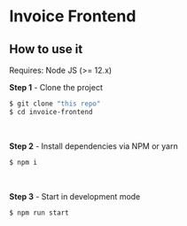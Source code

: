 # Invoice Frontend

## How to use it

Requires:
Node JS (>= 12.x)

**Step 1** - Clone the project

```bash
$ git clone "this repo"
$ cd invoice-frontend
```

<br >

**Step 2** - Install dependencies via NPM or yarn

```bash
$ npm i
```

<br />

**Step 3** - Start in development mode

```bash
$ npm run start 
```
